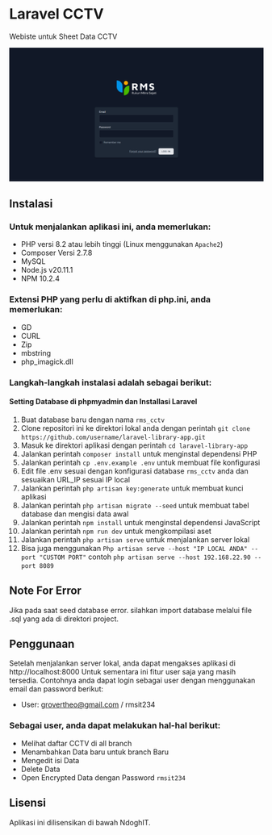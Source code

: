 # Laravel CCTV

Webiste untuk Sheet Data CCTV

![Alt text](Preview.png "Preview Login page")



## Instalasi

### Untuk menjalankan aplikasi ini, anda memerlukan:

- PHP versi 8.2 atau lebih tinggi (Linux menggunakan `Apache2`)
- Composer Versi 2.7.8
- MySQL
- Node.js v20.11.1
- NPM 10.2.4

### Extensi PHP yang perlu di aktifkan di php.ini, anda memerlukan:

- GD
- CURL
- Zip
- mbstring
- php_imagick.dll

### Langkah-langkah instalasi adalah sebagai berikut:

#### Setting Database di phpmyadmin dan Installasi Laravel

1. Buat database baru dengan nama `rms_cctv`
2. Clone repositori ini ke direktori lokal anda dengan perintah `git clone https://github.com/username/laravel-library-app.git`
3. Masuk ke direktori aplikasi dengan perintah `cd laravel-library-app`
4. Jalankan perintah `composer install` untuk menginstal dependensi PHP
5. Jalankan perintah `cp .env.example .env` untuk membuat file konfigurasi
6. Edit file .env sesuai dengan konfigurasi database `rms_cctv` anda dan sesuaikan URL_IP sesuai IP local
7. Jalankan perintah `php artisan key:generate` untuk membuat kunci aplikasi
8. Jalankan perintah `php artisan migrate --seed` untuk membuat tabel database dan mengisi data awal
9. Jalankan perintah `npm install` untuk menginstal dependensi JavaScript
10. Jalankan perintah `npm run dev` untuk mengkompilasi aset
11. Jalankan perintah `php artisan serve` untuk menjalankan server lokal
12. Bisa juga menggunakan `Php artisan serve --host "IP LOCAL ANDA" --port "CUSTOM PORT"` contoh `php artisan serve --host 192.168.22.90 --port 8089`

## Note For Error

Jika pada saat seed database error. silahkan import database melalui file .sql yang ada di direktori project. 

## Penggunaan

Setelah menjalankan server lokal, anda dapat mengakses aplikasi di http://localhost:8000
Untuk sementara ini fitur user saja yang masih tersedia.
Contohnya anda dapat login sebagai user dengan menggunakan email dan password berikut:

- User: grovertheo@gmail.com / rmsit234

### Sebagai user, anda dapat melakukan hal-hal berikut:

- Melihat daftar CCTV di all branch
- Menambahkan Data baru untuk branch Baru
- Mengedit isi Data
- Delete Data 
- Open Encrypted Data dengan Password `rmsit234`

## Lisensi
Aplikasi ini dilisensikan di bawah NdoghIT.
